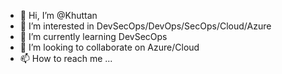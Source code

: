 - 👋 Hi, I’m @Khuttan
- 👀 I’m interested in DevSecOps/DevOps/SecOps/Cloud/Azure
- 🌱 I’m currently learning DevSecOps
- 💞️ I’m looking to collaborate on Azure/Cloud
- 📫 How to reach me ...

<!---
Khuttan/Khuttan is a ✨ special ✨ repository because its `README.md` (this file) appears on your GitHub profile.
You can click the Preview link to take a look at your changes.
--->
